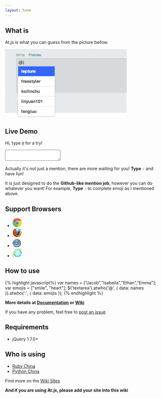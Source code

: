 ```yaml
---
layout: home
---
```


## What is

At.js is what you can guess from the picture bellow.

![at.js](assets/img/demo.png)

## Live Demo

Hi, type `@` for a try!
<textarea></textarea>
Actually it's not just a mention, there are more waiting for you! **Type** `:` and have fun!

It is just designed to do the **Github-like mention job**, however you can do whatever you want! 
For example, **Type** `:` to complete emoji as I mentioned above.


## Support Browsers

* ![chrome](assets/img/chrome.gif)
* ![firefox](assets/img/firefox.gif)
* ![safari](assets/img/safari.gif)
* ![ie](assets/img/ie.gif)


## How to use

{% highlight javascript%}
var names = ["Jacob","Isabella","Ethan","Emma"];
var emojis = ["smile", "heart"];
$('textarea').atwho('@', {
    data: names
}).atwho(':', {
    data: emojis
});
{% endhighlight %}

**More details at [Documentation](documentation.html) or [Wiki][wiki]**

If you have any problem, feel free to [post an issue][issues]


## Requirements

* jQuery 1.7.0+

## Who is using

* [Ruby China][ruby_china]
* [Python China][python_china]

Find more on the [Wiki Sites][wiki_sites]

**And if you are using At.js, please add your site into this wiki**

[wiki]: https://github.com/ichord/At.js/wiki "At.js - Wiki"
[issues]: https://github.com/ichord/At.js/issues "Github Issues"
[wiki_sites]: https://github.com/ichord/At.js/wiki/Sites "Sites"
[ruby_china]: http://ruby-china.org/
[python_china]: http://python-china.org/
